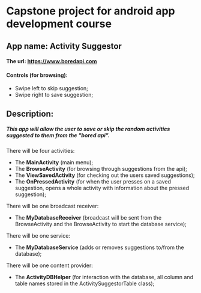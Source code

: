 # Capstone project for android app development course

## App name: **Activity Suggestor**
 
#### The url: **https://www.boredapi.com**

#### Controls (for browsing):
* Swipe left to skip suggestion;
* Swipe right to save suggestion;

## Description:
##### This app will allow the user to save or skip the random activities suggested to them from the "bored api".
There will be four activities:
* The **MainActivity** (main menu);
* The **BrowseActivity** (for browsing through suggestions from the api);
* The **ViewSavedActivity** (for checking out the users saved suggestions);
* The **OnPressedActivity** (for when the user presses on a saved suggestion, opens a whole activity with information about the pressed suggestion);

There will be one broadcast receiver:
* The **MyDatabaseReceiver** (broadcast will be sent from the BrowseActivity and the BrowseActivity to start the database service);


There will be one service:
* The **MyDatabaseService** (adds or removes suggestions to/from the database);

There will be one content provider:
* The **ActivityDBHelper** (for interaction with the database, all column and table names stored in the ActivitySuggestorTable class);